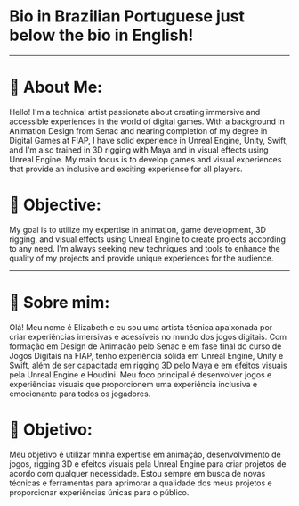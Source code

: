 # Bio in Brazilian Portuguese just below the bio in English!


---------------------------------------------------------------------------------------------------------------------------
# 👋 About Me:
Hello! I'm a technical artist passionate about creating immersive and accessible experiences in the world of digital games. With a background in Animation Design from Senac and nearing completion of my degree in Digital Games at FIAP, I have solid experience in Unreal Engine, Unity, Swift, and I'm also trained in 3D rigging with Maya and in visual effects using Unreal Engine. My main focus is to develop games and visual experiences that provide an inclusive and exciting experience for all players.

# 🚀 Objective:
My goal is to utilize my expertise in animation, game development, 3D rigging, and visual effects using Unreal Engine to create projects according to any need. I'm always seeking new techniques and tools to enhance the quality of my projects and provide unique experiences for the audience.

--------------------------------------------------------------------------------------------------------------------------

# 👋 Sobre mim:
Olá! Meu nome é Elizabeth e eu sou uma artista técnica apaixonada por criar experiências imersivas e acessíveis no mundo dos jogos digitais. Com formação em Design de Animação pelo Senac e em fase final do curso de Jogos Digitais na FIAP, tenho experiência sólida em Unreal Engine, Unity e Swift, além de ser capacitada em rigging 3D pelo Maya e em efeitos visuais pela Unreal Engine e Houdini. Meu foco principal é desenvolver jogos e experiências visuais que proporcionem uma experiência inclusiva e emocionante para todos os jogadores.

# 🚀 Objetivo:
Meu objetivo é utilizar minha expertise em animação, desenvolvimento de jogos, rigging 3D e efeitos visuais pela Unreal Engine para criar projetos de acordo com qualquer necessidade. Estou sempre em busca de novas técnicas e ferramentas para aprimorar a qualidade dos meus projetos e proporcionar experiências únicas para o público.
